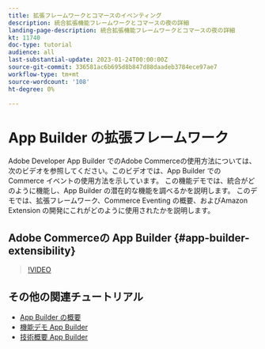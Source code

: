 ```yaml
---
title: 拡張フレームワークとコマースのイベンティング
description: 統合拡張機能フレームワークとコマースの夜の詳細
landing-page-description: 統合拡張機能フレームワークとコマースの夜の詳細
kt: 11740
doc-type: tutorial
audience: all
last-substantial-update: 2023-01-24T00:00:00Z
source-git-commit: 336581ac6b695d8b847d88daadeb3784ece97ae7
workflow-type: tm+mt
source-wordcount: '108'
ht-degree: 0%

---
```



# App Builder の拡張フレームワーク

Adobe Developer App Builder でのAdobe Commerceの使用方法については、次のビデオを参照してください。このビデオでは、App Builder での Commerce イベントの使用方法を示しています。 この機能デモでは、統合がどのように機能し、App Builder の潜在的な機能を調べるかを説明します。 このデモでは、拡張フレームワーク、Commerce Eventing の概要、およびAmazon Extension の開発にこれがどのように使用されたかを説明します。

## Adobe Commerceの App Builder {#app-builder-extensibility}

>[!VIDEO](https://video.tv.adobe.com/v/3413328)

## その他の関連チュートリアル

- [App Builder の概要](../app-builder/introduction-to-app-builder.md)
- [機能デモ App Builder](../app-builder/app-builder-functional-demonstration.md)
- [技術概要 App Builder](../app-builder/app-builder-technical-overview.md)
